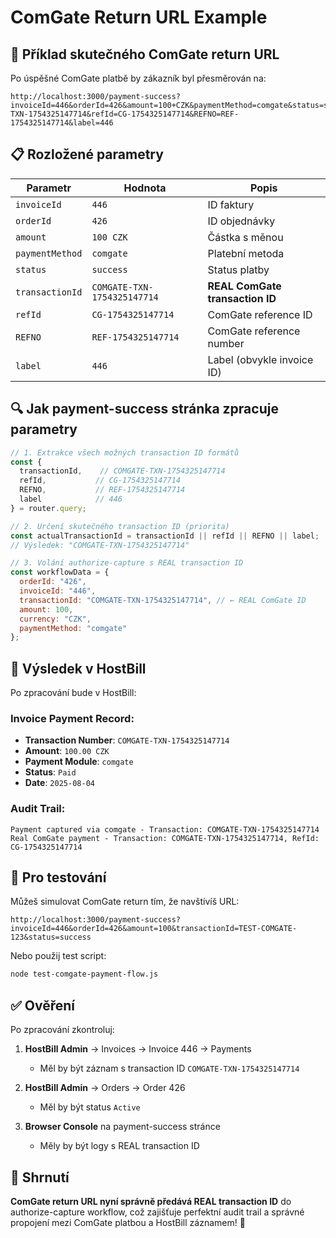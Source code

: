 # ComGate Return URL Example

## 🔗 Příklad skutečného ComGate return URL

Po úspěšné ComGate platbě by zákazník byl přesměrován na:

```
http://localhost:3000/payment-success?invoiceId=446&orderId=426&amount=100+CZK&paymentMethod=comgate&status=success&transactionId=COMGATE-TXN-1754325147714&refId=CG-1754325147714&REFNO=REF-1754325147714&label=446
```

## 📋 Rozložené parametry

| Parametr | Hodnota | Popis |
|----------|---------|-------|
| `invoiceId` | `446` | ID faktury |
| `orderId` | `426` | ID objednávky |
| `amount` | `100 CZK` | Částka s měnou |
| `paymentMethod` | `comgate` | Platební metoda |
| `status` | `success` | Status platby |
| `transactionId` | `COMGATE-TXN-1754325147714` | **REAL ComGate transaction ID** |
| `refId` | `CG-1754325147714` | ComGate reference ID |
| `REFNO` | `REF-1754325147714` | ComGate reference number |
| `label` | `446` | Label (obvykle invoice ID) |

## 🔍 Jak payment-success stránka zpracuje parametry

```javascript
// 1. Extrakce všech možných transaction ID formátů
const { 
  transactionId,    // COMGATE-TXN-1754325147714
  refId,           // CG-1754325147714
  REFNO,           // REF-1754325147714
  label            // 446
} = router.query;

// 2. Určení skutečného transaction ID (priorita)
const actualTransactionId = transactionId || refId || REFNO || label;
// Výsledek: "COMGATE-TXN-1754325147714"

// 3. Volání authorize-capture s REAL transaction ID
const workflowData = {
  orderId: "426",
  invoiceId: "446",
  transactionId: "COMGATE-TXN-1754325147714", // ← REAL ComGate ID
  amount: 100,
  currency: "CZK",
  paymentMethod: "comgate"
};
```

## 🎯 Výsledek v HostBill

Po zpracování bude v HostBill:

### Invoice Payment Record:
- **Transaction Number**: `COMGATE-TXN-1754325147714`
- **Amount**: `100.00 CZK`
- **Payment Module**: `comgate`
- **Status**: `Paid`
- **Date**: `2025-08-04`

### Audit Trail:
```
Payment captured via comgate - Transaction: COMGATE-TXN-1754325147714
Real ComGate payment - Transaction: COMGATE-TXN-1754325147714, RefId: CG-1754325147714
```

## 🔧 Pro testování

Můžeš simulovat ComGate return tím, že navštívíš URL:

```
http://localhost:3000/payment-success?invoiceId=446&orderId=426&amount=100&transactionId=TEST-COMGATE-123&status=success
```

Nebo použij test script:
```bash
node test-comgate-payment-flow.js
```

## ✅ Ověření

Po zpracování zkontroluj:

1. **HostBill Admin** → Invoices → Invoice 446 → Payments
   - Měl by být záznam s transaction ID `COMGATE-TXN-1754325147714`

2. **HostBill Admin** → Orders → Order 426
   - Měl by být status `Active`

3. **Browser Console** na payment-success stránce
   - Měly by být logy s REAL transaction ID

## 🎉 Shrnutí

**ComGate return URL nyní správně předává REAL transaction ID** do authorize-capture workflow, což zajišťuje perfektní audit trail a správné propojení mezi ComGate platbou a HostBill záznamem! 🎯
